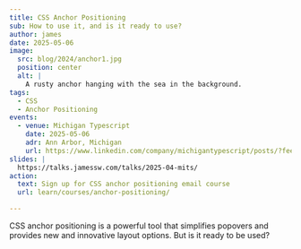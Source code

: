 ```yaml
---
title: CSS Anchor Positioning
sub: How to use it, and is it ready to use?
author: james
date: 2025-05-06
image:
  src: blog/2024/anchor1.jpg
  position: center
  alt: |
    A rusty anchor hanging with the sea in the background.
tags:
  - CSS
  - Anchor Positioning
events:
  - venue: Michigan Typescript
    date: 2025-05-06
    adr: Ann Arbor, Michigan
    url: https://www.linkedin.com/company/michigantypescript/posts/?feedView=all
slides: |
  https://talks.jamessw.com/talks/2025-04-mits/
action:
  text: Sign up for CSS anchor positioning email course
  url: learn/courses/anchor-positioning/

---
```


CSS anchor positioning is a powerful tool that simplifies popovers
and provides new and innovative layout options.
But is it ready to be used?
